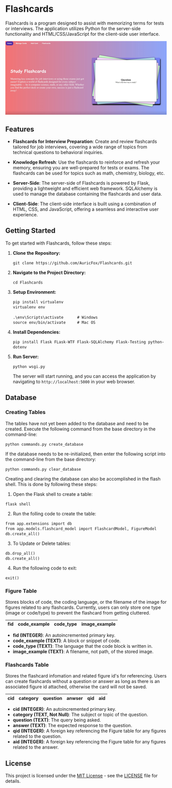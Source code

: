 # Flashcards

Flashcards is a program designed to assist with memorizing terms for tests or interviews. The application utilizes Python for the server-side functionality and HTML/CSS/JavaScript for the client-side user interface.

![Home Page](home_page.jpg "Home Page")

## Features

- **Flashcards for Interview Preparation**: Create and review flashcards tailored for job interviews, covering a wide range of topics from technical questions to behavioral inquiries.

- **Knowledge Refresh**: Use the flashcards to reinforce and refresh your memory, ensuring you are well-prepared for tests or exams. The flashcards can be used for topics such as math, chemistry, biology, etc.

- **Server-Side**: The server-side of Flashcards is powered by Flask, providing a lightweight and efficient web framework. SQLAlchemy is used to manage the database containing the flashcards and user data.

- **Client-Side**: The client-side interface is built using a combination of HTML, CSS, and JavaScript, offering a seamless and interactive user experience.

## Getting Started

To get started with Flashcards, follow these steps:

1. **Clone the Repository:**
    ```
    git clone https://github.com/AuricFox/Flashcards.git
    ```

2. **Navigate to the Project Directory:**
    ```
    cd Flashcards
    ```

3. **Setup Environment:**
    ```
    pip install virtualenv  
    virtualenv env

    .\env\Scripts\activate      # Windows
    source env/bin/activate     # Mac OS
    ```

4. **Install Dependencies:**
    ```
    pip install Flask FLask-WTF Flask-SQLAlchemy Flask-Testing python-dotenv
    ```

5. **Run Server:**
    ```
    python wsgi.py
    ```

    The server will start running, and you can access the application by navigating to `http://localhost:5000` in your web browser.

## Database

### Creating Tables

The tables have not yet been added to the database and need to be created. Execute the following command from the base directory in the command-line:
```
python commands.py create_database
```

If the database needs to be re-initialized, then enter the following script into the command-line from the base directory:
```
python commands.py clear_database
```

Creating and clearing the database can also be accomplished in the flash shell. This is done by following these steps:

1. Open the Flask shell to create a table:  
```
flask shell
```

2. Run the folling code to create the table:  
```
from app.extensions import db
from app.models.flashcard_model import FlashcardModel, FigureModel
db.create_all()
```

3. To Update or Delete tables:
```
db.drop_all()
db.create_all()
```

4. Run the following code to exit:  
```
exit()
```

### Figure Table

Stores blocks of code, the coding language, or the filename of the image for figures related to any flashcards. Currently, users can 
only store one type (image or code/type) to prevent the flashcard from getting cluttered.

|**fid**|code_example |code_type |image_example |
|:-----:|:---------:|:--------:|:---------:|

- **fid (INTEGER)**: An autoincremented primary key.
- **code_example (TEXT)**: A block or snippet of code.
- **code_type (TEXT)**: The language that the code block is written in.
- **image_example (TEXT)**: A filename, not path, of the stored image.

### Flashcards Table

Stores the flashcard infomation and related figure id's for referencing. Users can create flashcards without a question or answer as long 
as there is an associated figure id attached, otherwise the card will not be saved.

|**cid**|category |question |anwser |qid |aid |
|:-----:|:-------:|:-------:|:-----:|:--:|:--:|

- **cid (INTEGER)**: An autoincremented primary key.
- **category (TEXT, Not Null)**: The subject or topic of the question.
- **question (TEXT)**: The query being asked.
- **answer (TEXT)**: The expected response to the question.
- **qid (INTEGER)**: A foreign key referencing the Figure table for any figures related to the question.
- **aid (INTEGER)**: A foreign key referencing the Figure table for any figures related to the answer.

## License

This project is licensed under the [MIT License](https://opensource.org/licenses/MIT) - see the [LICENSE](LICENSE) file for details.
